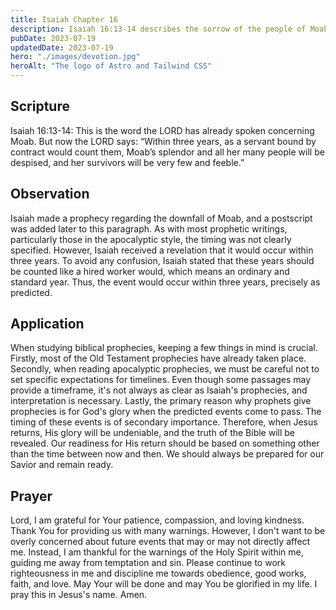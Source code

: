 ```yaml
---
title: Isaiah Chapter 16
description: Isaiah 16:13-14 describes the sorrow of the people of Moab after their downfall, and their plea for refuge in Judah.
pubDate: 2023-07-19
updatedDate: 2023-07-19
hero: "./images/devotion.jpg"
heroAlt: "The logo of Astro and Tailwind CSS"
---
```


## Scripture

  

Isaiah 16:13-14: This is the word the LORD has already spoken concerning Moab. But now the LORD says: “Within three years, as a servant bound by contract would count them, Moab’s splendor and all her many people will be despised, and her survivors will be very few and feeble.”
  

## Observation

Isaiah made a prophecy regarding the downfall of Moab, and a postscript was added later to this paragraph. As with most prophetic writings, particularly those in the apocalyptic style, the timing was not clearly specified. However, Isaiah received a revelation that it would occur within three years. To avoid any confusion, Isaiah stated that these years should be counted like a hired worker would, which means an ordinary and standard year. Thus, the event would occur within three years, precisely as predicted.
  


## Application

When studying biblical prophecies, keeping a few things in mind is crucial. Firstly, most of the Old Testament prophecies have already taken place. Secondly, when reading apocalyptic prophecies, we must be careful not to set specific expectations for timelines. Even though some passages may provide a timeframe, it's not always as clear as Isaiah's prophecies, and interpretation is necessary. Lastly, the primary reason why prophets give prophecies is for God's glory when the predicted events come to pass. The timing of these events is of secondary importance. Therefore, when Jesus returns, His glory will be undeniable, and the truth of the Bible will be revealed. Our readiness for His return should be based on something other than the time between now and then. We should always be prepared for our Savior and remain ready.

  

## Prayer

Lord, I am grateful for Your patience, compassion, and loving kindness. Thank You for providing us with many warnings. However, I don't want to be overly concerned about future events that may or may not directly affect me. Instead, I am thankful for the warnings of the Holy Spirit within me, guiding me away from temptation and sin. Please continue to work righteousness in me and discipline me towards obedience, good works, faith, and love. May Your will be done and may You be glorified in my life. I pray this in Jesus's name. Amen.